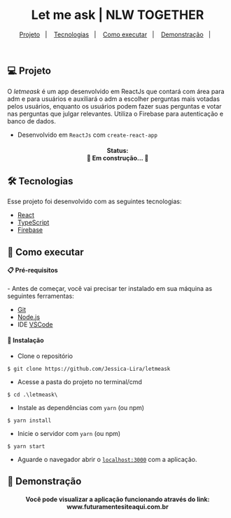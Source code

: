 <h1 align="center">
   Let me ask | NLW TOGETHER
</h1>

<p align="center">
  <a href="#-projeto">Projeto</a>&nbsp;&nbsp;&nbsp;|&nbsp;&nbsp;&nbsp;
  <a href="#-tecnologias">Tecnologias</a>&nbsp;&nbsp;&nbsp;|&nbsp;&nbsp;&nbsp;
  <a href="#-como-executar">Como executar</a>&nbsp;&nbsp;&nbsp;|&nbsp;&nbsp;&nbsp;
  <a href="#-demonstração">Demonstração</a>&nbsp;&nbsp;&nbsp;|&nbsp;&nbsp;&nbsp;
</p>

<br>

## 💻 Projeto

O <em>letmeask</em> é um app desenvolvido em ReactJs que contará com área para adm e para usuários e auxiliará o adm a escolher perguntas mais votadas pelos usuários, enquanto os usuários podem fazer suas perguntas e votar nas perguntas que julgar relevantes. Utiliza o Firebase para autenticação e banco de dados.
- Desenvolvido em `ReactJs` com `create-react-app`

<h4 align="center"> 
	Status: <br>
	🚧  Em construção...  🚧
</h4>

## 🛠️ Tecnologias 

Esse projeto foi desenvolvido com as seguintes tecnologias:

- [React](https://reactjs.org)
- [TypeScript](https://www.typescriptlang.org/)
- [Firebase](https://firebase.google.com/?hl=pt)


## 🚀 Como executar 

<h4> 📋 Pré-requisitos </h4>
- Antes de começar, você vai precisar ter instalado em sua máquina as seguintes ferramentas:

- [Git](https://git-scm.com)
- [Node.js](https://nodejs.org/en/)
- IDE [VSCode](https://code.visualstudio.com/)


<h4> 🔧 Instalação </h4>

- Clone o repositório 
```
$ git clone https://github.com/Jessica-Lira/letmeask
```

- Acesse a pasta do projeto no terminal/cmd 
```
$ cd .\letmeask\
```

- Instale as dependências com `yarn` (ou npm)
```
$ yarn install
```

- Inicie o servidor com `yarn` (ou npm)
```
$ yarn start
```

- Aguarde o navegador abrir o [`localhost:3000`](http://localhost:3000) com a aplicação.


## 🚀 Demonstração

<h4 align="center">
  Você pode visualizar a aplicação funcionando através do link: <br>
  www.futuramentesiteaqui.com.br
</h4>


